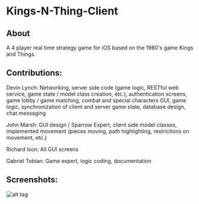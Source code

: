Kings-N-Thing-Client
====================

About
------
A 4 player real time strategy game for iOS based on the 1980's game Kings and Things.

Contributions:
------
Devin Lynch: Networking, server side code (game logic, RESTful web service, game state / model class creation, etc.), authentication screens, game lobby / game matching, combat and special characters GUI, game logic, synchronization of client and server game state, database design, chat messaging

John Marsh: GUI design / Sparrow Expert, client side model classes, implemented movement (pieces moving, path highlighting, restricitons on movement, etc.)

Richard Ison:  All GUI screens

Gabriel Tobian: Game expert, logic coding, documentation


Screenshots:
------

![alt tag](http://devinlynch.ca/wp-content/uploads/2014/04/kat.jpg)
